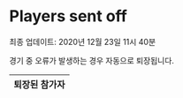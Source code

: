 # Players sent off
최종 업데이트: 2020년 12월 23일 11시 40분


경기 중 오류가 발생하는 경우 자동으로 퇴장됩니다.


| 퇴장된 참가자 |
|:---:|